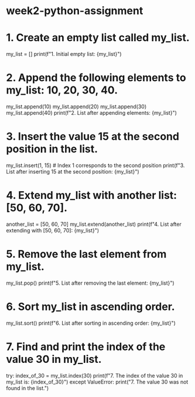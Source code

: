 # week2-python-assignment

# 1. Create an empty list called my_list.
my_list = []
print(f"1. Initial empty list: {my_list}")

# 2. Append the following elements to my_list: 10, 20, 30, 40.
my_list.append(10)
my_list.append(20)
my_list.append(30)
my_list.append(40)
print(f"2. List after appending elements: {my_list}")

# 3. Insert the value 15 at the second position in the list.
my_list.insert(1, 15)  # Index 1 corresponds to the second position
print(f"3. List after inserting 15 at the second position: {my_list}")

# 4. Extend my_list with another list: [50, 60, 70].
another_list = [50, 60, 70]
my_list.extend(another_list)
print(f"4. List after extending with [50, 60, 70]: {my_list}")

# 5. Remove the last element from my_list.
my_list.pop()
print(f"5. List after removing the last element: {my_list}")

# 6. Sort my_list in ascending order.
my_list.sort()
print(f"6. List after sorting in ascending order: {my_list}")

# 7. Find and print the index of the value 30 in my_list.
try:
    index_of_30 = my_list.index(30)
    print(f"7. The index of the value 30 in my_list is: {index_of_30}")
except ValueError:
    print("7. The value 30 was not found in the list.")
